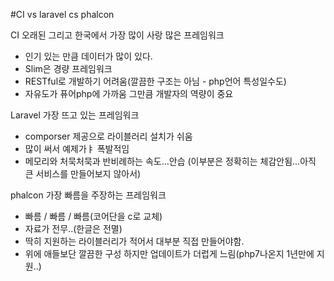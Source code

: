 #CI vs laravel cs phalcon

CI
오래된 그리고 한국에서 가장 많이 사랑 많은 프레임워크
- 인기 있는 만큼 데이터가 많이 있다. 
- Slim은 경량 프레임워크
- RESTful로 개발하기 어려움(깔끔한 구조는 아님 - php언어 특성일수도)
- 자유도가 퓨어php에 가까움 그만큼 개발자의 역량이 중요


Laravel
가장 뜨고 있는 프레임워크
- comporser 제공으로 라이블러리 설치가 쉬움
- 많이 써서 예제가ㅑ 폭발적임
- 메모리와 처묵처묵과 반비례하는 속도...안습 (이부분은 정확히는 체감안됨...아직 큰 서비스를 만들어보지 않아서)


phalcon
가장 빠름을 주장하는 프레임워크
- 빠름 / 빠름 / 빠름(코어단을 c로 교체)
- 자료가 전무..(한글은 전멸)
- 딱히 지원하는 라이블러리가 적어서 대부분 직접 만들어야함.
- 위에 애들보단 깔끔한 구성 하지만 업데이트가 더럽게 느림(php7나온지 1년만에 지원..)
